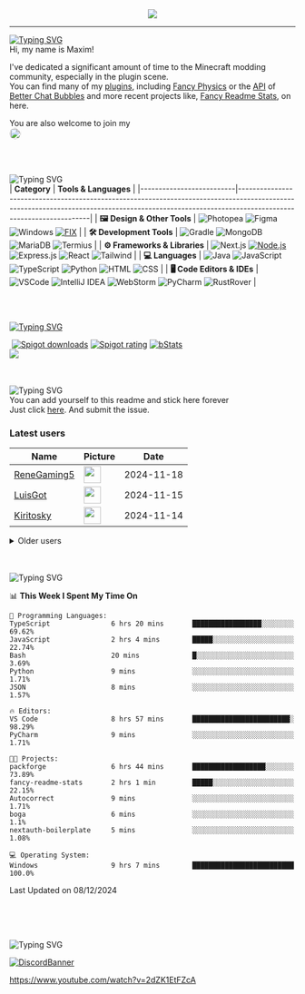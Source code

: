 <div align="center">
  <a href="https://github.com/max1mde/fancy-readme-stats" target="_blank">
      <img src="https://fancy-readme-stats.vercel.app/api?username=max1mde&title=𝓜𝓪𝔁𝓲𝓶&theme=rain&dark_bg=3&hide_border=false&height=210&description=Сигурен%20съм,%20че%20мога%20да%20ти%20могвам&footer=Made%20by%20MaximDe%20·%20Click%20me%20to%20add%20this%20card%20to%20your%20readme%20as%20well%20😎&include_all_commits=true&update=2">
  </a>
</div>

---

[![Typing SVG](https://readme-typing-svg.demolab.com?font=Agbalumo&size=50&duration=1000&pause=1000&color=048055&vCenter=true&repeat=false&width=435&height=80&lines=About+me)]()<br>
Hi, my name is Maxim!  

I've dedicated a significant amount of time to the Minecraft modding community, especially in the plugin scene.  
You can find many of my [plugins](https://www.spigotmc.org/resources/110500/), including [Fancy Physics](https://www.spigotmc.org/resources/110500/) or the [API](https://github.com/max1mde/ChatBubblesAPI) of [Better Chat Bubbles](https://www.spigotmc.org/resources/115811/) and more recent projects like, [Fancy Readme Stats](https://github.com/max1mde/fancy-readme-stats), on here.

You are also welcome to join my<br>
<a href="https://discord.gg/2UTkYj26B4" target="_blank">
  <img src="https://img.shields.io/badge/Discord_Server-7289DA?style=flat&logo=discord&logoColor=white" alt="Join Discord Server" style="border-radius: 15px; height: 20px;">
</a>

<br>

<br>![Typing SVG](https://readme-typing-svg.demolab.com?font=Agbalumo&size=50&duration=2000&pause=3000&color=048055&vCenter=true&repeat=false&width=435&height=80&lines=Tools+%26+Languages)<br>
| **Category**             | **Tools & Languages**                                                                                                                                                                            |
|--------------------------|-------------------------------------------------------------------------------------------------------------------------------------------------------------------------------------------------|
| **🖼️ Design & Other Tools** | ![Photopea](https://img.shields.io/badge/Photopea-%23048055.svg?style=for-the-badge&logo=photopea&logoColor=white) ![Figma](https://img.shields.io/badge/Figma-%23048055.svg?style=for-the-badge&logo=figma&logoColor=white) ![Windows](https://img.shields.io/badge/Windows-%23048055.svg?style=for-the-badge&logo=windows&logoColor=white) [![FIX](https://img.shields.io/badge/FIX-%23048055.svg?style=for-the-badge&logo=python&logoColor=white)](https://github.com/max1mde/FIX) | 
| **🛠️ Development Tools**   | ![Gradle](https://img.shields.io/badge/Gradle-%23048055.svg?style=for-the-badge&logo=gradle&logoColor=white) ![MongoDB](https://img.shields.io/badge/MongoDB-%23048055.svg?style=for-the-badge&logo=mongodb&logoColor=white) ![MariaDB](https://img.shields.io/badge/MariaDB-%23048055.svg?style=for-the-badge&logo=mariadb&logoColor=white) ![Termius](https://img.shields.io/badge/Termius-%23048055.svg?style=for-the-badge&logo=termius&logoColor=white)  |
| **⚙️ Frameworks & Libraries** | ![Next.js](https://img.shields.io/badge/Next.js-%23048055.svg?style=for-the-badge&logo=next.js&logoColor=white) [![Node.js](https://img.shields.io/badge/Node.js-%23048055.svg?style=for-the-badge&logo=node.js&logoColor=white)](https://nodejs.org/) ![Express.js](https://img.shields.io/badge/Express.js-%23048055.svg?style=for-the-badge&logo=express&logoColor=white) ![React](https://img.shields.io/badge/React-%23048055.svg?style=for-the-badge&logo=react&logoColor=white)  ![Tailwind](https://img.shields.io/badge/Tailwind-%23048055.svg?style=for-the-badge&logo=tailwind-css&logoColor=white)  |
| **💻 Languages**           | ![Java](https://img.shields.io/badge/Java-%23048055.svg?style=for-the-badge&logo=openjdk&logoColor=white) ![JavaScript](https://img.shields.io/badge/JavaScript-%23048055.svg?style=for-the-badge&logo=javascript&logoColor=white) ![TypeScript](https://img.shields.io/badge/TypeScript-%23048055.svg?style=for-the-badge&logo=typescript&logoColor=white) ![Python](https://img.shields.io/badge/Python-%23048055.svg?style=for-the-badge&logo=python&logoColor=white) ![HTML](https://img.shields.io/badge/HTML-%23048055.svg?style=for-the-badge&logo=html5&logoColor=white) ![CSS](https://img.shields.io/badge/CSS-%23048055.svg?style=for-the-badge&logo=css3&logoColor=white)  |
| **🖥️ Code Editors & IDEs** | ![VSCode](https://img.shields.io/badge/VSCode-%23048055.svg?style=for-the-badge&logo=javascript&logoColor=white) ![IntelliJ IDEA](https://img.shields.io/badge/IntelliJIDEA-%23048055.svg?style=for-the-badge&logo=intellij-idea&logoColor=white) ![WebStorm](https://img.shields.io/badge/WebStorm-%23048055.svg?style=for-the-badge&logo=webstorm&logoColor=white) ![PyCharm](https://img.shields.io/badge/PyCharm-%23048055.svg?style=for-the-badge&logo=pycharm&logoColor=white) ![RustRover](https://img.shields.io/badge/RustRover-%23048055.svg?style=for-the-badge&logo=rust&logoColor=white) |

<br>

<br>[![Typing SVG](https://readme-typing-svg.demolab.com?font=Agbalumo&size=50&duration=3000&pause=5000&color=048055&vCenter=true&repeat=false&width=435&height=80&lines=%231+Repository)](https://git.io/typing-svg)<br>
<div align="left">
&nbsp;<a href="https://www.spigotmc.org/resources/110500/"><img src="https://img.shields.io/spiget/downloads/110500?label=Spigot%20downloads" alt="Spigot downloads"></a>
<a href="https://www.spigotmc.org/resources/110500/reviews"><img src="https://img.shields.io/spiget/rating/110500?label=Spigot%20rating" alt="Spigot rating"></a>
<a href="https://bstats.org/plugin/bukkit/Fancy%20Physics/18833"><img src="https://img.shields.io/bstats/servers/18833" alt="bStats"></a><br>
<a href="https://github.com/max1mde/FancyPhysics">
  <img align="center" src="https://fancy-readme-stats.vercel.app/api/pin/?username=max1mde&hide_border=false&repo=FancyPhysics&theme=rain&show_icons=true&update=7&dark_bg=5" />
</a>

<br>
<br>

<br>![Typing SVG](https://readme-typing-svg.demolab.com?font=Agbalumo&size=50&duration=4000&pause=6000&color=048055&vCenter=true&repeat=false&width=435&height=80&lines=Stick+here+forever%3F)<br>
You can add yourself to this readme and stick here forever   
Just click [here](https://github.com/max1mde/max1mde/issues/new?title=Submit%20yourself&body=Just%20press%20%27Submit%20new%20issue%27.%20You%20don%27t%20need%20to%20do%20anything%20else.%27%0AWhen%20this%20issue%20is%20closed%20by%20the%20bot,%20the%20README%20will%20be%20updated.).
And submit the issue.

### Latest users
<!--START_SECTION:users-->
| Name | Picture | Date |
| ---- | ---------------- | ---- |
| [ReneGaming5](https://github.com/ReneGaming5) | <img src="https://avatars.githubusercontent.com/ReneGaming5" width="30" height="30" /> | 2024-11-18 |
| [LuisGot](https://github.com/LuisGot) | <img src="https://avatars.githubusercontent.com/LuisGot" width="30" height="30" /> | 2024-11-15 |
| [Kiritosky](https://github.com/Kiritosky) | <img src="https://avatars.githubusercontent.com/Kiritosky" width="30" height="30" /> | 2024-11-14 |

<!--END_SECTION:users-->

<details>
<summary>Older users</summary>
  
<!--START_SECTION:old_users-->
| Name | Picture | Date |
| ---- | ---------------- | ---- |
| [chicacos](https://github.com/chicacos) | <img src="https://avatars.githubusercontent.com/chicacos" width="30" height="30" /> | 2024-11-10 |
| [BlackDevReal](https://github.com/BlackDevReal) | <img src="https://avatars.githubusercontent.com/BlackDevReal" width="30" height="30" /> | 2024-11-10 |
| [hallo1142](https://github.com/hallo1142) | <img src="https://avatars.githubusercontent.com/hallo1142" width="30" height="30" /> | 2024-11-10 |
| [max1mde](https://github.com/max1mde) | <img src="https://avatars.githubusercontent.com/max1mde" width="30" height="30" /> | 2024-11-10 |
| [Gebuildet](https://github.com/Gebuildet) | <img src="https://avatars.githubusercontent.com/Gebuildet" width="30" height="30" /> | 2024-11-10 |

<!--END_SECTION:old_users-->

</details>

<br>

<br>![Typing SVG](https://readme-typing-svg.demolab.com?font=Agbalumo&size=50&duration=5000&pause=7000&color=048055&vCenter=true&repeat=false&width=435&height=80&lines=WakaTime+Stats)<br>
<!--START_SECTION:waka-->
📊 **This Week I Spent My Time On** 

```text
💬 Programming Languages: 
TypeScript               6 hrs 20 mins       █████████████████░░░░░░░░   69.62% 
JavaScript               2 hrs 4 mins        █████░░░░░░░░░░░░░░░░░░░░   22.74% 
Bash                     20 mins             █░░░░░░░░░░░░░░░░░░░░░░░░   3.69% 
Python                   9 mins              ░░░░░░░░░░░░░░░░░░░░░░░░░   1.71% 
JSON                     8 mins              ░░░░░░░░░░░░░░░░░░░░░░░░░   1.57%

🔥 Editors: 
VS Code                  8 hrs 57 mins       ████████████████████████░   98.29% 
PyCharm                  9 mins              ░░░░░░░░░░░░░░░░░░░░░░░░░   1.71%

🐱‍💻 Projects: 
packforge                6 hrs 44 mins       ██████████████████░░░░░░░   73.89% 
fancy-readme-stats       2 hrs 1 min         █████░░░░░░░░░░░░░░░░░░░░   22.15% 
Autocorrect              9 mins              ░░░░░░░░░░░░░░░░░░░░░░░░░   1.71% 
boga                     6 mins              ░░░░░░░░░░░░░░░░░░░░░░░░░   1.1% 
nextauth-boilerplate     5 mins              ░░░░░░░░░░░░░░░░░░░░░░░░░   1.08%

💻 Operating System: 
Windows                  9 hrs 7 mins        █████████████████████████   100.0%

```


 Last Updated on 08/12/2024
<!--END_SECTION:waka-->

<br>
<br>

<br>![Typing SVG](https://readme-typing-svg.demolab.com?font=Agbalumo&size=50&duration=6000&pause=8000&color=048055&vCenter=true&repeat=false&width=435&height=80&lines=Community+Server)<br>

[![DiscordBanner](https://invidget.switchblade.xyz/2UTkYj26B4)](https://discord.gg/2UTkYj26B4)

https://www.youtube.com/watch?v=2dZK1EtFZcA
